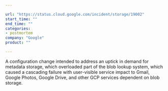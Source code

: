 ```yaml
---

url: "https://status.cloud.google.com/incident/storage/19002"
start_time: ""
end_time: ""
categories:
- postmortem
company: "Google"
product: ""

---
```


A configuration change intended to address an uptick in demand for metadata storage, which overloaded part of the blob lookup system, which caused a cascading failure with user-visible service impact to Gmail, Google Photos, Google Drive, and other GCP services dependent on blob storage.
